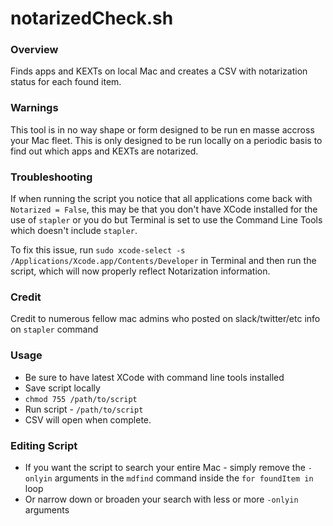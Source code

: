 # notarizedCheck.sh

### Overview
Finds apps and KEXTs on local Mac and creates a CSV with notarization status for each found item.  

### Warnings
This tool is in no way shape or form designed to be run en masse accross your Mac fleet.  This is only designed to be run locally on a periodic basis to find out which apps and KEXTs are notarized.

### Troubleshooting
If when running the script you notice that all applications come back with `Notarized = False`, this may be that you don't have XCode installed for the use of `stapler` or you do but Terminal is set to use the Command Line Tools which doesn't include `stapler`.

To fix this issue, run `sudo xcode-select -s /Applications/Xcode.app/Contents/Developer` in Terminal and then run the script, which will now properly reflect Notarization information.

### Credit
Credit to numerous fellow mac admins who posted on slack/twitter/etc info on `stapler` command 

### Usage
- Be sure to have latest XCode with command line tools installed  
- Save script locally  
- `chmod 755 /path/to/script`  
- Run script - `/path/to/script`  
- CSV will open when complete.

### Editing Script  
- If you want the script to search your entire Mac - simply remove the `-onlyin` arguments in the `mdfind` command inside the `for foundItem in` loop  
- Or narrow down or broaden your search with less or more `-onlyin` arguments
